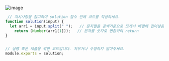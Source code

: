 ![image](https://user-images.githubusercontent.com/68424403/185838041-2b20455d-50ab-443b-8940-471f282f2470.png)


```javascript
 // 지시사항을 참고하여 solution 함수 안에 코드를 작성하세요. 
function solution(input) {
  let arr1 = input.split(" ");   // 문자열을 공백기준으로 쪼개서 배열에 집어넣음
    return (Number(arr1[1]));   // 문자를 숫자로 변환하여 return
}


// 실행 혹은 제출을 위한 코드입니다. 지우거나 수정하지 말아주세요.
module.exports = solution;

```
